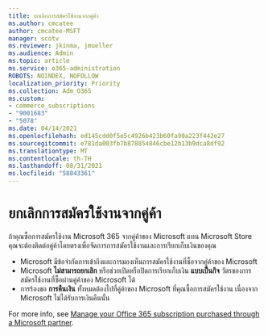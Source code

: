 ```yaml
---
title: ยกเลิกการสมัครใช้งานจากคู่ค้า
ms.author: cmcatee
author: cmcatee-MSFT
manager: scotv
ms.reviewer: jkinma, jmueller
ms.audience: Admin
ms.topic: article
ms.service: o365-administration
ROBOTS: NOINDEX, NOFOLLOW
localization_priority: Priority
ms.collection: Adm_O365
ms.custom:
- commerce_subscriptions
- "9001683"
- "5078"
ms.date: 04/14/2021
ms.openlocfilehash: ed145cdd0f5e5c4926b423b60fa90a223f442e27
ms.sourcegitcommit: e781da003fb7b878854846cbe12b13b9dca8df92
ms.translationtype: MT
ms.contentlocale: th-TH
ms.lasthandoff: 08/31/2021
ms.locfileid: "58843361"
---
```

# <a name="cancel-subscription-from-partner"></a>ยกเลิกการสมัครใช้งานจากคู่ค้า

ถ้าคุณซื้อการสมัครใช้งาน Microsoft 365 จากคู่ค้าของ Microsoft แทน Microsoft Store คุณจะต้องติดต่อคู่ค้าโดยตรงเพื่อจัดการการสมัครใช้งานและการเรียกเก็บเงินของคุณ

- Microsoft มีข้อจํากัดการเข้าถึงและการมองเห็นการสมัครใช้งานที่ซื้อจากคู่ค้าของ Microsoft 
- Microsoft **ไม่สามารถยกเลิก** หรือช่วยเปิดหรือปิดการเรียกเก็บเงิน **แบบเป็นกิจ** วัตรของการสมัครใช้งานที่ซื้อผ่านคู่ค้าของ Microsoft ได้ 
- การร้องขอ **การคืนเงิน** ทั้งหมดต้องไปที่คู่ค้าของ Microsoft ที่คุณซื้อการสมัครใช้งาน เนื่องจาก Microsoft ไม่ได้รับการเงินคืนนั้น 

For more info, see [Manage your Office 365 subscription purchased through a Microsoft partner](https://support.microsoft.com/help/4230739/microsoft-account-manage-office-365-subscription-from-third-party). 
